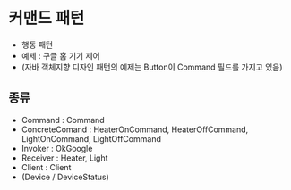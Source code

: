 # 커맨드 패턴 

- 행동 패턴
- 예제 : 구글 홈 기기 제어
- (자바 객체지향 디자인 패턴의 예제는 Button이 Command 필드를 가지고 있음)

## 종류
- Command : Command
- ConcreteComand : HeaterOnCommand, HeaterOffCommand, LightOnCommand, LightOffCommand
- Invoker : OkGoogle
- Receiver : Heater, Light
- Client : Client
- (Device / DeviceStatus)